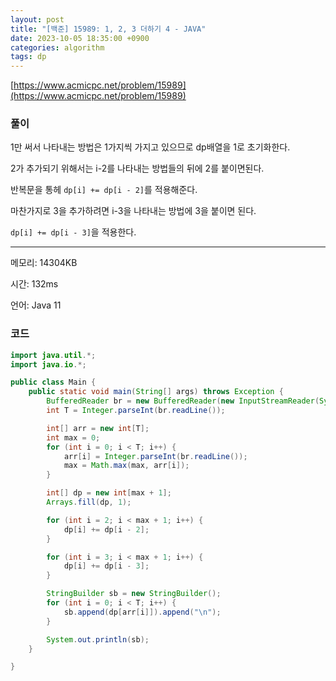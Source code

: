 ```yaml
---
layout: post
title: "[백준] 15989: 1, 2, 3 더하기 4 - JAVA"
date: 2023-10-05 18:35:00 +0900
categories: algorithm
tags: dp
---
```


[https://www.acmicpc.net/problem/15989](https://www.acmicpc.net/problem/15989)

### 풀이

1만 써서 나타내는 방법은 1가지씩 가지고 있으므로 dp배열을 1로 초기화한다.

2가 추가되기 위해서는 i-2를 나타내는 방법들의 뒤에 2를 붙이면된다.

반복문을 통헤 <code>dp[i] += dp[i - 2]</code>를 적용해준다.

마찬가지로 3을 추가하려면 i-3을 나타내는 방법에 3을 붙이면 된다.

<code>dp[i] += dp[i - 3]</code>을 적용한다.

---

메모리: 14304KB

시간: 132ms

언어: Java 11

### 코드

```java
import java.util.*;
import java.io.*;

public class Main {
    public static void main(String[] args) throws Exception {
        BufferedReader br = new BufferedReader(new InputStreamReader(System.in));
        int T = Integer.parseInt(br.readLine());

        int[] arr = new int[T];
        int max = 0;
        for (int i = 0; i < T; i++) {
            arr[i] = Integer.parseInt(br.readLine());
            max = Math.max(max, arr[i]);
        }

        int[] dp = new int[max + 1];
        Arrays.fill(dp, 1);

        for (int i = 2; i < max + 1; i++) {
            dp[i] += dp[i - 2];
        }

        for (int i = 3; i < max + 1; i++) {
            dp[i] += dp[i - 3];
        }

        StringBuilder sb = new StringBuilder();
        for (int i = 0; i < T; i++) {
            sb.append(dp[arr[i]]).append("\n");
        }

        System.out.println(sb);
    }

}
```
